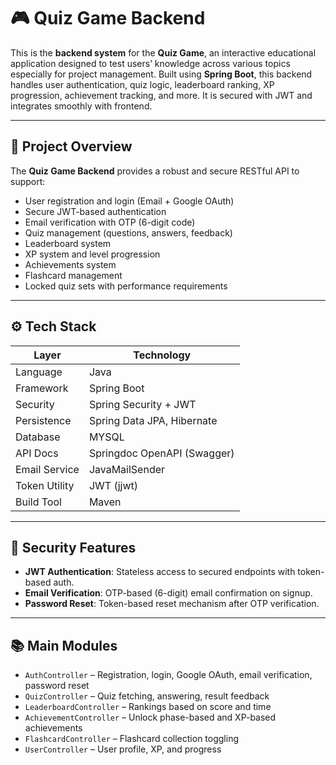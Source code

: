 # 🎮 Quiz Game Backend

This is the **backend system** for the **Quiz Game**, an interactive educational application designed to test users’ knowledge across various topics especially for project management. Built using **Spring Boot**, this backend handles user authentication, quiz logic, leaderboard ranking, XP progression, achievement tracking, and more. It is secured with JWT and integrates smoothly with frontend.

---

## 📌 Project Overview

The **Quiz Game Backend** provides a robust and secure RESTful API to support:

- User registration and login (Email + Google OAuth)
- Secure JWT-based authentication
- Email verification with OTP (6-digit code)
- Quiz management (questions, answers, feedback)
- Leaderboard system
- XP system and level progression
- Achievements system
- Flashcard management
- Locked quiz sets with performance requirements

---

## ⚙️ Tech Stack

| Layer         | Technology                     |
|---------------|--------------------------------|
| Language       | Java                       |
| Framework      | Spring Boot                    |
| Security       | Spring Security + JWT          |
| Persistence    | Spring Data JPA, Hibernate     |
| Database       | MYSQL          |
| API Docs       | Springdoc OpenAPI (Swagger)    |
| Email Service  | JavaMailSender                 |
| Token Utility  | JWT (jjwt)                     |
| Build Tool     | Maven                          |

---

## 🔐 Security Features

- **JWT Authentication**: Stateless access to secured endpoints with token-based auth.
- **Email Verification**: OTP-based (6-digit) email confirmation on signup.
- **Password Reset**: Token-based reset mechanism after OTP verification.

---

## 📚 Main Modules

- `AuthController` – Registration, login, Google OAuth, email verification, password reset
- `QuizController` – Quiz fetching, answering, result feedback
- `LeaderboardController` – Rankings based on score and time
- `AchievementController` – Unlock phase-based and XP-based achievements
- `FlashcardController` – Flashcard collection toggling
- `UserController` – User profile, XP, and progress


